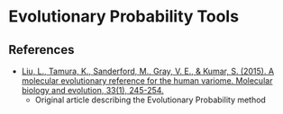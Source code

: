 # Evolutionary Probability Tools
## References
* [Liu, L., Tamura, K., Sanderford, M., Gray, V. E., & Kumar, S. (2015). A molecular evolutionary reference for the 
human variome. Molecular biology and evolution, 33(1), 245-254.](https://doi.org/10.1093/molbev/msv198)
    * Original article describing the Evolutionary Probability method